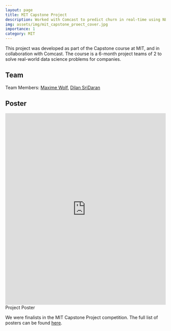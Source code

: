 ```yaml
---
layout: page
title: MIT Capstone Project
description: Worked with Comcast to predict churn in real-time using NLP & LLMs
img: assets/img/mit_capstone_proect_cover.jpg
importance: 1
category: MIT
---
```


This project was developed as part of the Capstone course at MIT, and in collaboration with Comcast. The course is a 6-month project teams of 2 to solve real-world data science problems for companies.

## Team

Team Members:
[Maxime Wolf](https://www.linkedin.com/in/maxime-wolf/),
[Dilan SriDaran](https://www.linkedin.com/in/dilan-sridaran/)

## Poster

<div class="row">
    <div class="col-sm mt-3 mt-md-0">
        <embed src="https://www.maximewolf.com/assets/pdf/Comcast - Predicting Churn in Real-time - Poster.pdf" type="application/pdf" width="100%" height="600px" class="rounded z-depth-1">
    </div>
</div>
<div class="caption">
    Project Poster
</div>

We were finalists in the MIT Capstone Project competition. The full list of posters can be found [here](https://www.analyticscapstone.mit.edu/2024-projects).